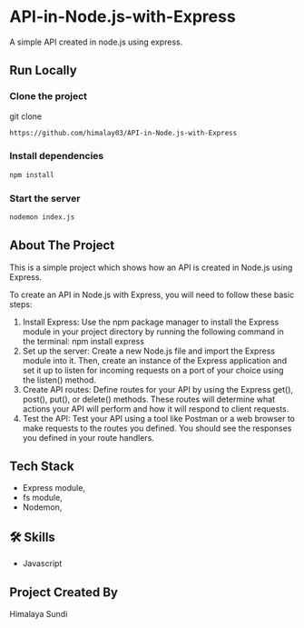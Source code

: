 # API-in-Node.js-with-Express

A simple API created in node.js using express.

## Run Locally

### Clone the project

  git clone
```bash
https://github.com/himalay03/API-in-Node.js-with-Express
```
  
### Install dependencies

 ```bash
 npm install
 ```
  
### Start the server

 ```bash
 nodemon index.js
 ```
  
## About The Project

This is a simple project which shows how an API is created in Node.js using Express.

To create an API in Node.js with Express, you will need to follow these basic steps:
1. Install Express: Use the npm package manager to install the Express module in your project directory by running the following command in the terminal:
npm install express
2. Set up the server: Create a new Node.js file and import the Express module into it. Then, create an instance of the Express application and set it up to listen for incoming requests on a port of your choice using the listen() method.
3. Create API routes: Define routes for your API by using the Express get(), post(), put(), or delete() methods. These routes will determine what actions your API will perform and how it will respond to client requests.
4. Test the API: Test your API using a tool like Postman or a web browser to make requests to the routes you defined. You should see the responses you defined in your route handlers.


## Tech Stack

- Express module,
- fs module,
- Nodemon,


## 🛠 Skills

- Javascript


## Project Created By

Himalaya Sundi
